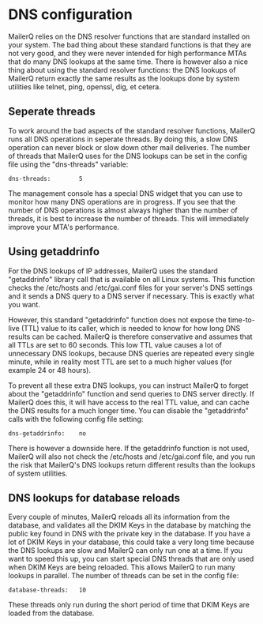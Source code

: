 # DNS configuration

MailerQ relies on the DNS resolver functions that are standard installed on
your system. The bad thing about these standard functions is that they are 
not very good, and they were never intended for high performance MTAs that 
do many DNS lookups at the same time. There is however also a nice thing about
using the standard resolver functions: the DNS lookups of MailerQ return 
exactly the same results as the lookups done by system utilities like telnet, 
ping, openssl, dig, et cetera.


## Seperate threads

To work around the bad aspects of the standard resolver functions, MailerQ
runs all DNS operations in seperate threads. By doing this, a slow DNS 
operation can never block or slow down other mail deliveries. The number of
threads that MailerQ uses for the DNS lookups can be set in the config file
using the "dns-threads" variable:

```
dns-threads:        5
```

The management console has a special DNS widget that you can use to monitor
how many DNS operations are in progress. If you see that the number of DNS operations
is almost always higher than the number of threads, it is best to increase
the number of threads. This will immediately improve your MTA's performance.


## Using getaddrinfo

For the DNS lookups of IP addresses, MailerQ uses the standard "getaddrinfo"
library call that is available on all Linux systems. This function checks the 
/etc/hosts and /etc/gai.conf files for your server's DNS settings and it sends
a DNS query to a DNS server if necessary. This is exactly what you want.

However, this standard "getaddrinfo" function does not expose the time-to-live 
(TTL) value to its caller, which is needed to know for how long DNS results can be cached. 
MailerQ is therefore conservative and assumes that all TTLs are set to 60 
seconds. This low TTL value causes a lot of unnecessary DNS lookups, because 
DNS queries are repeated every single minute, while in reality most TTL are 
set to a much higher values (for example 24 or 48 hours).

To prevent all these extra DNS lookups, you can instruct MailerQ to forget 
about the "getaddrinfo" function and send queries to DNS server directly. If 
MailerQ does this, it will have access to the real TTL value, and can cache 
the DNS results for a much longer time. You can disable the "getaddrinfo" calls 
with the following config file setting:

```
dns-getaddrinfo:    no
```

There is however a downside here. If the getaddrinfo function is not used,
MailerQ will also not check the /etc/hosts and /etc/gai.conf file, and you
run the risk that MailerQ's DNS lookups return different results than the
lookups of system utilities.


## DNS lookups for database reloads

Every couple of minutes, MailerQ reloads all its information from the database,
and validates all the DKIM Keys in the database by matching the public key
found in DNS with the private key in the database. If you have a lot of 
DKIM Keys in your database, this could take a very long time because the DNS
lookups are slow and MailerQ can only run one at a time. If you want to speed 
this up, you can start special DNS threads that are only used when
DKIM Keys are being reloaded. This allows MailerQ to run many lookups in 
parallel. The number of threads can be set in the config file:

```
database-threads:   10
```

These threads only run during the short period of time that DKIM Keys are 
loaded from the database.
